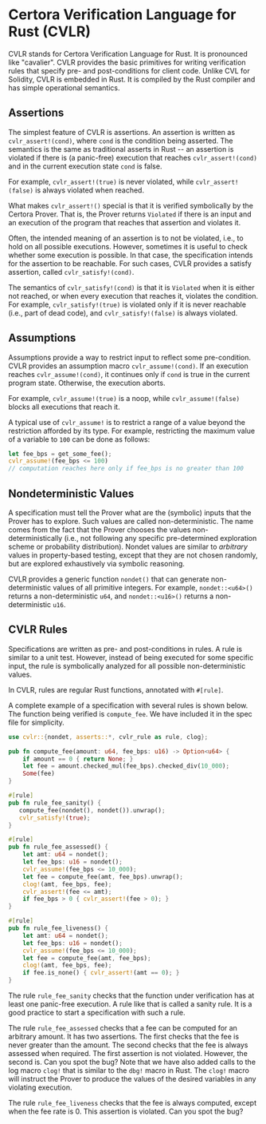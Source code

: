 # Certora Verification Language for Rust (CVLR)

CVLR stands for Certora Verification Language for Rust. It is pronounced like "cavalier". 
CVLR provides the basic primitives for writing verification rules that specify
pre- and post-conditions for client code. Unlike CVL for Solidity, CVLR is
embedded in Rust. It is compiled by the Rust compiler and has simple operational
semantics.

## Assertions

The simplest feature of CVLR is assertions. An assertion is written as
`cvlr_assert!(cond)`, where `cond` is the condition being asserted.
The semantics is the same as traditional asserts in Rust -- an assertion is
violated if there is (a panic-free) execution that reaches `cvlr_assert!(cond)`
and in the current execution state `cond` is false.

For example, `cvlr_assert!(true)` is never violated, while `cvlr_assert!(false)`
is always violated when reached.

What makes `cvlr_assert!()` special is that it is verified symbolically by the
Certora Prover. That is, the Prover returns `Violated` if there is an input and
an execution of the program that reaches that assertion and violates it.

Often, the intended meaning of an assertion is to not be violated, i.e., to
hold on all possible executions. However, sometimes it is useful to check
whether some execution is possible. In that case, the specification intends for
the assertion to be reachable. For such cases, CVLR provides a satisfy
assertion, called `cvlr_satisfy!(cond)`. 

The semantics of `cvlr_satisfy!(cond)` is that it is `Violated` when it is
either not reached, or when every execution that reaches it, violates the
condition. For example, `cvlr_satisfy!(true)` is violated only if it is never
reachable (i.e., part of dead code), and `cvlr_satisfy!(false)` is always
violated.

## Assumptions

Assumptions provide a way to restrict input to reflect some pre-condition. CVLR
provides an assumption macro `cvlr_assume!(cond)`. If an execution reaches
`cvlr_assume!(cond)`, it continues only if `cond` is true in the current program
state. Otherwise, the execution aborts.

For example, `cvlr_assume!(true)` is a noop, while `cvlr_assume!(false)` blocks
all executions that reach it.

A typical use of `cvlr_assume!` is to restrict a range of a value beyond the
restriction afforded by its type. For example, restricting the maximum value of
a variable to `100` can be done as follows:
```rust
let fee_bps = get_some_fee();
cvlr_assume!(fee_bps <= 100)
// computation reaches here only if fee_bps is no greater than 100
```

## Nondeterministic Values

A specification must tell the Prover what are the (symbolic) inputs that the
Prover has to explore. Such values are called non-deterministic. The name comes
from the fact that the Prover chooses the values non-deterministically (i.e., not
following any specific pre-determined exploration scheme or probability
distribution). Nondet values are similar to *arbitrary* values in property-based
testing, except that they are not chosen randomly, but are explored
exhaustively via symbolic reasoning.

CVLR provides a generic function `nondet()` that can generate non-deterministic
values of all primitive integers. For example, `nondet::<u64>()` returns a
non-deterministic `u64`, and `nondet::<u16>()` returns a non-deterministic
`u16`.

## CVLR Rules

Specifications are written as pre- and post-conditions in rules. A rule is
similar to a unit test. However, instead of being executed for some specific
input, the rule is symbolically analyzed for all possible
non-deterministic values.

In CVLR, rules are regular Rust functions, annotated with `#[rule]`.

A complete example of a specification with several rules is shown below.
The function being verified is `compute_fee`. We have included it in the spec
file for simplicity.

```rust
use cvlr::{nondet, asserts::*, cvlr_rule as rule, clog};

pub fn compute_fee(amount: u64, fee_bps: u16) -> Option<u64> {
    if amount == 0 { return None; }
    let fee = amount.checked_mul(fee_bps).checked_div(10_000);
    Some(fee)
}

#[rule]
pub fn rule_fee_sanity() {
   compute_fee(nondet(), nondet()).unwrap();
   cvlr_satisfy!(true); 
}

#[rule]
pub fn rule_fee_assessed() {
    let amt: u64 = nondet();
    let fee_bps: u16 = nondet();
    cvlr_assume!(fee_bps <= 10_000);
    let fee = compute_fee(amt, fee_bps).unwrap();
    clog!(amt, fee_bps, fee);
    cvlr_assert!(fee <= amt);
    if fee_bps > 0 { cvlr_assert!(fee > 0); }
}

#[rule]
pub fn rule_fee_liveness() {
    let amt: u64 = nondet();
    let fee_bps: u16 = nondet();
    cvlr_assume!(fee_bps <= 10_000);
    let fee = compute_fee(amt, fee_bps);
    clog!(amt, fee_bps, fee);
    if fee.is_none() { cvlr_assert!(amt == 0); }
}
```

The rule `rule_fee_sanity` checks that the function under verification has at
least one panic-free execution. A rule like that is called a sanity rule. It is
a good practice to start a specification with such a rule.

The rule `rule_fee_assessed` checks that a fee can be computed for an arbitrary amount.
It has two assertions. The first checks that the fee is never greater than
the amount. The second checks that the fee is always assessed when required.
The first assertion is not violated. However, the second is. Can you spot the bug?
Note that we have also added calls to the log macro `clog!` that is similar to
the `dbg!` macro in Rust. The `clog!` macro will instruct the Prover to produce the
values of the desired variables in any violating execution.

The rule `rule_fee_liveness` checks that the fee is always computed, except when
the fee rate is 0. This assertion is violated. Can you spot the bug?

